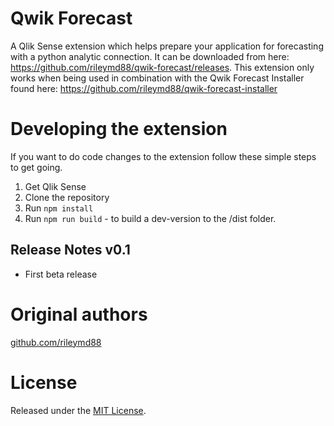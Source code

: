 # Qwik Forecast
A Qlik Sense extension which helps prepare your application for forecasting with a python analytic connection. It can be downloaded from here: https://github.com/rileymd88/qwik-forecast/releases. This extension only works when being used in combination with the Qwik Forecast Installer found here: https://github.com/rileymd88/qwik-forecast-installer


# Developing the extension
If you want to do code changes to the extension follow these simple steps to get going.

1. Get Qlik Sense
2. Clone the repository
3. Run `npm install`
4. Run `npm run build` - to build a dev-version to the /dist folder.

## Release Notes v0.1
* First beta release

# Original authors
[github.com/rileymd88](https://github.com/rileymd88)

# License
Released under the [MIT License](LICENSE).
